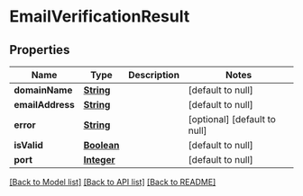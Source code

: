 # EmailVerificationResult
## Properties

Name | Type | Description | Notes
------------ | ------------- | ------------- | -------------
**domainName** | [**String**](string.md) |  | [default to null]
**emailAddress** | [**String**](string.md) |  | [default to null]
**error** | [**String**](string.md) |  | [optional] [default to null]
**isValid** | [**Boolean**](boolean.md) |  | [default to null]
**port** | [**Integer**](integer.md) |  | [default to null]

[[Back to Model list]](../README.md#documentation-for-models) [[Back to API list]](../README.md#documentation-for-api-endpoints) [[Back to README]](../README.md)

